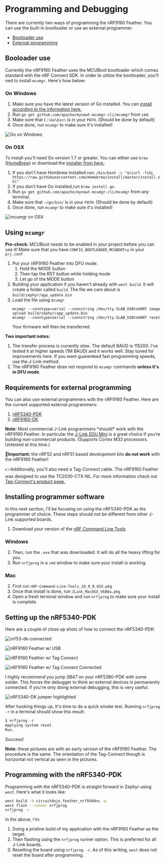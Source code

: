 # Programming and Debugging

There are currently two ways of programming the nRF9160 Feather. You can use the built-in bootloader or use an external programmer.

- [Bootloader use](#booloader-use)
- [External programming](#requirements-for-external-programming)

## Booloader use

Currently the nRF9160 Feather uses the MCUBoot bootloader which comes standard with the nRF Connect SDK. In order to utilize the bootloader, you'll ned to install `mcumgr`. Here's how below:

### On Windows

1. Make sure you have the latest version of Go installed. You can [install according to the information here.](https://golang.org/dl/)
1. Run `go get github.com/apache/mynewt-mcumgr-cli/mcumgr` from `cmd`.
1. Make sure that `C:\Go\bin\` is in your `PATH`. (Should be done by default)
1. Once done, run `mcumgr` to make sure it's installed!

![Go on Windows](img/mcumgr.png)

### On OSX

To install you'll need Go version 1.7 or greater. You can either use `brew` ([HomeBrew](https://brew.sh)) or download the [installer from here.](https://golang.org/dl/)

1. If you don't have Hombrew installed run: `/bin/bash -c "$(curl -fsSL https://raw.githubusercontent.com/Homebrew/install/master/install.sh)"`
1. If you don't have Go installed,run `brew install go`.
1. Run `go get github.com/apache/mynewt-mcumgr-cli/mcumgr` from any terminal.
1. Make sure that `~/go/bin/` is in your `PATH`. (Should be done by default)
1. Once done, run `mcumgr` to make sure it's installed!

![mcumgr on OSX](img/mcumgr-osx.png)

## Using `mcumgr`

**Pre-check:** MCUBoot *needs* to be enabled in your project before you can use it! Make sure that you have `CONFIG_BOOTLOADER_MCUBOOT=y` in your `prj.conf`

1. Put your nRF9160 Feather into DFU mode.
   1. Hold the MODE button
   1. Then tap the RST button while holding mode
   1. Let go of the MODE button
1. Building your application if you haven't already with `west build`. It will create a folder called `build`. The file we care about is `build/zephyr/app_update.bin`
1. Load the file using `mcumgr`
    ```
    mcumgr --conntype=serial --connstring /dev/tty.SLAB_USBtoUART image upload build/zephyr/app_update.bin
    mcumgr --conntype=serial --connstring /dev/tty.SLAB_USBtoUART reset
    ```
    Your firmware will then be transferred.

**Two important notes:**

1. The transfer process is currently *slow*. The default BAUD is 115200. I've tested it at higher speeds (1M BAUD) and it works well. Stay tuned for improvements here. If you want guarenteed fast programming speeds, use the J-Link method.
1. The nRF9160 Feather does not respond to `mcumgr` commands **unless it's in DFU mode**.

## Requirements for external programming

You can also use external programmers with the nRF9160 Feather. Here are the current supported external programmers:

1. [nRF5340-PDK](https://www.nordicsemi.com/Software-and-tools/Development-Kits/nRF5340-PDK)
1. [nRF9160-DK](https://www.nordicsemi.com/Software-and-tools/Development-Kits/nRF9160-DK)

**Note:** Most commercial J-Link programmers \*should\* work with the nRF9160 Feather. In particular the [J-Link EDU Mini](https://www.segger.com/products/debug-probes/j-link/models/j-link-edu-mini/) is a great choice if you're building non-commercial products. (Supports Cortex M33 processors. Untested at this time.)

**🚨Important:** the nRF52 and nRF51 based development kits **do not work** with the nRF9160 Feather!

👉Additionally, you'll also need a Tag-Connect cable. The nRF9160 Feather was designed to use the TC2030-CTX-NL. For more information check out [Tag-Connect's product page.](https://www.tag-connect.com/product/tc2030-ctx-nl-6-pin-no-legs-cable-with-10-pin-micro-connector-for-cortex-processors)

## Installing programmer software

In this next section, I'll be focusing on using the nRF5340-PDK as *the* programmer of choice. These steps should not be different from other J-Link supported boards.

1. Download your version of the [nRF Command Line Tools](https://www.nordicsemi.com/Software-and-tools/Development-Tools/nRF-Command-Line-Tools/Download#infotabs)

### Windows

2. Then, run the `.exe` that was downloaded. It will do all the heavy lifting for you.
3. Run `nrfjprog` in a `cmd` window to make sure your install is working.

### Mac

2. First run `nRF-Command-Line-Tools_10_9_0_OSX.pkg`
3. Once that install is done, run `JLink_MacOSX_V680a.pkg`
4. Open a fresh terminal window and run `nrfjprog` to make sure your install is complete.

## Setting up the nRF5340-PDK

Here are a couple of close up shots of how to connect the nRF5340-PDK:

![nrf53-dk-connected](img/nrf53-dk-connected.jpg)

![nRF9160 Feather w/ USB](img/nrf9160-feather.jpg)

![nRF9160 Feather w/ Tag Connect](img/nrf9160-feather-tag-connect.jpg)

![nRF9160 Feather w/ Tag Connect Connected](img/nrf9160-feather-tag-connect-connected.jpg)

I highly recommend you jump *SB47* on your nRF5380-PDK with some solder. This forces the debugger to think an external devices is permanently connected. If you're only doing external debugging, this is very useful.

![nRF5340-DK jumper highlighted](img/nrf53-dk-jumper.jpeg)

After hooking things up, It's time to do a quick smoke test. Running `nrfjprog -r` in a terminal should show this result:

```jsx
$ nrfjprog -r
Applying system reset.
Run.
```

Success!

**Note:** these pictures are with an early version of the nRF9160 Feather. The procedure is the same. The orientation of the Tag-Connect though is horizontal not vertical as seen in the pictures.

## Programming with the nRF5340-PDK

Programming with the nRF5340-PDK is straight forward in Zephyr using `west`. Here's what it looks like:

```bash
west build -b circuitdojo_feather_nrf9160ns -p
west flash --runner nrfjprog
nrfjprog -r
```

In the above, i'm:

1. Doing a pristine build of my application with the nRF9160 Feather as the target.
1. Then flashing using the `nrfjprog` runner option. This is preferred for all J-Link boards.
1. Resetting the board using `nrfjprog -r`. As of this writing, `west` does not reset the board after programming.
